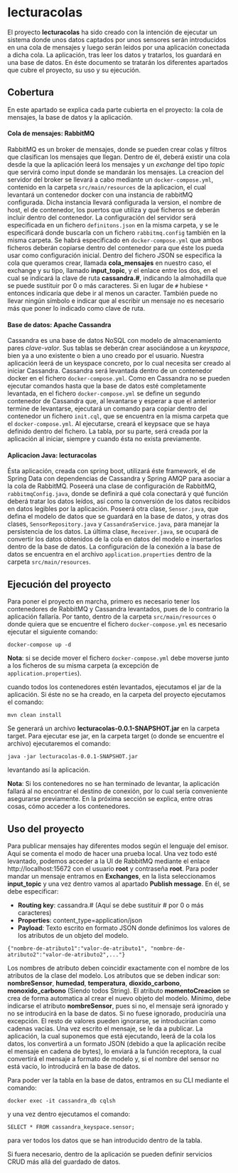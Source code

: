 # lecturacolas
El proyecto **lecturacolas** ha sido creado con la intención de ejecutar un sistema donde unos datos captados por unos sensores serán introducidos en una cola de mensajes y luego serán leidos por una aplicación conectada a dicha cola. La aplicación, tras leer los datos y tratarlos, los guardará en una base de datos. En éste documento se tratarán los diferentes apartados que cubre el proyecto, su uso y su ejecución.

## Cobertura
En este apartado se explica cada parte cubierta en el proyecto: la cola de mensajes, la base de datos y la aplicación.

#### Cola de mensajes: RabbitMQ
RabbitMQ es un broker de mensajes, donde se pueden crear colas y filtros que clasifican los mensajes que llegan.
Dentro de él, deberá existir una cola desde la que la aplicación leerá los mensajes y un *exchange* del tipo *topic* que servirá como input donde se mandarán los mensajes.
La creacion del servidor del broker se llevará a cabo mediante un `docker-compose.yml`, contenido en la carpeta `src/main/resources` de la aplicacion, el cual levantará un contenedor docker con una instancia de rabbitMQ configurada. Dicha instancia llevará configurada la version, el nombre de host, el de contenedor, los puertos que utiliza y qué ficheros se deberán incluir dentro del contenedor. La configuración del servidor será especificada en un fichero `definitons.json` en la misma carpeta, y se le especificará donde buscarla con un fichero `rabbitmq.config` también en la misma carpeta. Se habrá especificado en `docker-compose.yml` que ambos ficheros deberán copiarse dentro del contenedor para que éste los pueda usar como configuración inicial. 
Dentro del fichero JSON se especifica la cola que queramos crear, llamada **cola_mensajes** en nuestro caso, el exchange y su tipo, llamado **input_topic**, y el enlace entre los dos, en el cual se indicará la clave de ruta **cassandra.#**, indicando la almohadilla que se puede sustituir por 0 o más caracteres. Si en lugar de `#` hubiese `*` entonces indicaría que debe ir al menos un caracter. También puede no llevar ningún símbolo e indicar que al escribir un mensaje no es necesario más que poner lo indicado como clave de ruta.

#### Base de datos: Apache Cassandra
Cassandra es una base de datos NoSQL con modelo de almacenamiento pares *clave-valor*. Sus tablas se deberán crear asociándose a un *keyspace*, bien ya a uno existente o bien a uno creado por el usuario.
Nuestra aplicación leerá de un keyspace concreto, por lo cual necesita ser creado al iniciar Cassandra. Cassandra será levantada dentro de un contenedor docker en el fichero `docker-compose.yml`. Como en Cassandra no se pueden ejecutar comandos hasta que la base de datos esté completamente levantada, en el fichero `docker-compose.yml` se define un segundo contenedor de Cassandra que, al levantarse y esperar a que el anterior termine de levantarse, ejecutará un comando para copiar dentro del contenedor un fichero `init.cql`, que se encuentra en la misma carpeta que el `docker-compose.yml`. Al ejecutarse, creará el keypsace que se haya definido dentro del fichero.
La tabla, por su parte, será creada por la aplicación al iniciar, siempre y cuando ésta no exista previamente.

#### Aplicacion Java: lecturacolas
Ésta aplicación, creada con spring boot, utilizará éste framework, el de Spring Data con dependencias de Cassandra y Spring AMQP para asociar a la cola de RabbitMQ.
Poseerá una clase de configuración de RabbitMQ, `rabbitmqConfig.java`, donde se definirá a qué cola conectará y qué función deberá tratar los datos leídos, así como la conversión de los datos recibidos en datos legibles por la aplicación.
Poseerá otra clase, `Sensor.java`, que defina el modelo de datos que se guardará en la base de datos, y otras dos clases, `SensorRepository.java` y `CassandraService.java`, para manejar la persistencia de los datos.
La última clase, `Receiver.java`, se ocupará de convertir los datos obtenidos de la cola en datos del modelo e insertarlos dentro de la base de datos.
La configuración de la conexión a la base de datos se encuentra en el archivo `application.properties` dentro de la carpeta `src/main/resources`.

## Ejecución del proyecto
Para poner el proyecto en marcha, primero es necesario tener los contenedores de RabbitMQ y Cassandra levantados, pues de lo contrario la aplicación fallaría. Por tanto, dentro de la carpeta `src/main/resources` o donde quiera que se encuentre el fichero `docker-compose.yml` es necesario ejecutar el siguiente comando:

`docker-compose up -d`

**Nota**: si se decide mover el fichero `docker-compose.yml` debe moverse junto a los ficheros de su misma carpeta (a excepción de `application.properties`).

cuando todos los contenedores estén levantados, ejecutamos el jar de la aplicación. Si éste no se ha creado, en la carpeta del proyecto ejecutamos el comando:

`mvn clean install`

Se generará un archivo **lecturacolas-0.0.1-SNAPSHOT.jar** en la carpeta target.
Para ejecutar ese jar, en la carpeta target (o donde se encuentre el archivo) ejecutaremos el comando:

`java -jar lecturacolas-0.0.1-SNAPSHOT.jar`

levantando así la aplicación.

**Nota**: Si los contenedores no se han terminado de levantar, la aplicación fallará al no encontrar el destino de conexión, por lo cual sería conveniente asegurarse previamente. En la próxima sección se explica, entre otras cosas, cómo acceder a los contenedores.

## Uso del proyecto
Para publicar mensajes hay diferentes modos según el lenguaje del emisor. Aquí se comenta el modo de hacer una prueba local.
Una vez todo esté levantado, podemos acceder a la UI de RabbitMQ mediante el enlace http://localhost:15672 con el usuario **root** y contraseña **root**. Para poder mandar un mensaje entramos en **Exchanges**, en la lista seleccionamos **input_topic** y una vez dentro vamos al apartado **Publish message**. En él, se debe especificar:
- **Routing key**: cassandra.# (Aquí se debe sustituir # por 0 o más caracteres)
- **Properties**: content_type=application/json
- **Payload**: Texto escrito en formato JSON donde definimos los valores de los atributos de un objeto del modelo.

`{"nombre-de-atributo1":"valor-de-atributo1", "nombre-de-atributo2":"valor-de-atributo2",..."}`

Los nombres de atributo deben coincidir exactamente con el nombre de los atributos de la clase del modelo. Los atributos que se deben indicar son: **nombreSensor**, **humedad**, **temperatura**, **dioxido_carbono**, **monoxido_carbono** (Siendo todos String). El atributo **momentoCreacion** se crea de forma automatica al crear el nuevo objeto del modelo. 
Mínimo, debe indicarse el atributo **nombreSensor**, pues si no, el mensaje será ignorado y no se introducirá en la base de datos. Si no fuese ignorado, produciría una excepción. El resto de valores pueden ignorarse, se introducirían como cadenas vacías.
Una vez escrito el mensaje, se le da a publicar. La aplicación, la cual suponemos que está ejecutando, leerá de la cola los datos, los convertirá a un formato JSON (debido a que la aplicación recibe el mensaje en cadena de bytes), lo enviará a la función receptora, la cual convertirá el mensaje a formato de modelo y, si el nombre del sensor no está vacío, lo introducirá en la base de datos.

Para poder ver la tabla en la base de datos, entramos en su CLI mediante el comando: 

`docker exec -it cassandra_db cqlsh`

y una vez dentro ejecutamos el comando:

`SELECT * FROM cassandra_keyspace.sensor;`

para ver todos los datos que se han introducido dentro de la tabla.

Si fuera necesario, dentro de la aplicación se pueden definir servicios CRUD más allá del guardado de datos.
